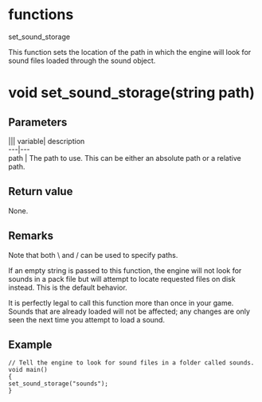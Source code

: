 # functions

set_sound_storage

  


This function sets the location of the path in which the engine will look for sound files loaded through the sound object.  


# void set_sound_storage(string path)

## Parameters

||| variable| description  
---|---  
path | The path to use. This can be either an absolute path or a relative path.  
  
## Return value

None.

## Remarks

Note that both \ and / can be used to specify paths.

If an empty string is passed to this function, the engine will not look for sounds in a pack file but will attempt to locate requested files on disk instead. This is the default behavior.

It is perfectly legal to call this function more than once in your game. Sounds that are already loaded will not be affected; any changes are only seen the next time you attempt to load a sound.

## Example


```
// Tell the engine to look for sound files in a folder called sounds.
void main()
{
set_sound_storage("sounds");
}

```
